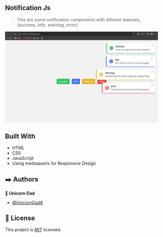 ## Notification Js

> This are some notification components with diferent statuses, (success, info, warning, error).

![screenshot](./notifications.png)

## Built With

- HTML
- CSS
- JavaScript
- Using mediaqueris for Responsive Design

## ✒️ Authors

👤 **Unicorn Dad**

- [@UnicornDad8](https://github.com/UnicornDad8)

## 📝 License

This project is [MIT](lic.url) licensed.
